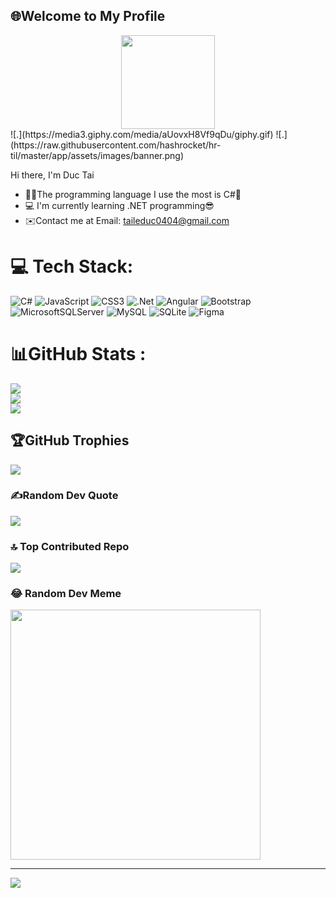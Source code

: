 ## 🌐Welcome to My Profile
<div align="center">
  <img height="150" src=""  />
  
</div>
![.](https://media3.giphy.com/media/aUovxH8Vf9qDu/giphy.gif)
![.](https://raw.githubusercontent.com/hashrocket/hr-til/master/app/assets/images/banner.png)

Hi there,
I'm Duc Tai
- 👨‍💻The programming language I use the most is C#💪
- 💻 I'm currently learning .NET programming😎
- ✉️Contact me at Email: taileduc0404@gmail.com
  
# 💻 Tech Stack:
![C#](https://img.shields.io/badge/c%23-%23239120.svg?style=flat&logo=csharp&logoColor=white) ![JavaScript](https://img.shields.io/badge/javascript-%23323330.svg?style=flat&logo=javascript&logoColor=%23F7DF1E) ![CSS3](https://img.shields.io/badge/css3-%231572B6.svg?style=flat&logo=css3&logoColor=white) ![.Net](https://img.shields.io/badge/.NET-5C2D91?style=flat&logo=.net&logoColor=white) ![Angular](https://img.shields.io/badge/angular-%23DD0031.svg?style=flat&logo=angular&logoColor=white) ![Bootstrap](https://img.shields.io/badge/bootstrap-%238511FA.svg?style=flat&logo=bootstrap&logoColor=white) ![MicrosoftSQLServer](https://img.shields.io/badge/Microsoft%20SQL%20Server-CC2927?style=flat&logo=microsoft%20sql%20server&logoColor=white) ![MySQL](https://img.shields.io/badge/mysql-%2300000f.svg?style=flat&logo=mysql&logoColor=white) ![SQLite](https://img.shields.io/badge/sqlite-%2307405e.svg?style=flat&logo=sqlite&logoColor=white) ![Figma](https://img.shields.io/badge/figma-%23F24E1E.svg?style=flat&logo=figma&logoColor=white)
# 📊GitHub Stats :
![](https://github-readme-stats.vercel.app/api?username=taileduc0404&theme=merko&hide_border=false&include_all_commits=false&count_private=false)<br/>
![](https://github-readme-streak-stats.herokuapp.com/?user=taileduc0404&theme=merko&hide_border=false)<br/>
![](https://github-readme-stats.vercel.app/api/top-langs/?username=taileduc0404&theme=merko&hide_border=false&include_all_commits=false&count_private=false&layout=compact)

## 🏆GitHub Trophies
![](https://github-trophies.vercel.app/?username=taileduc0404&theme=radical&no-frame=false&no-bg=false&margin-w=4)

### ✍️Random Dev Quote
![](https://quotes-github-readme.vercel.app/api?type=horizontal&theme=radical)


### 🔝 Top Contributed Repo
![](https://github-contributor-stats.vercel.app/api?username=taileduc0404&limit=5&theme=dracula&combine_all_yearly_contributions=true)

### 😂 Random Dev Meme
<img src='https://randommeme-five.vercel.app/' style="height: 400px;"/>


---
[![](https://visitcount.itsvg.in/api?id=taileduc0404&icon=7&color=8)](https://visitcount.itsvg.in)

<!-- Proudly created with GPRM ( https://gprm.itsvg.in ) -->
